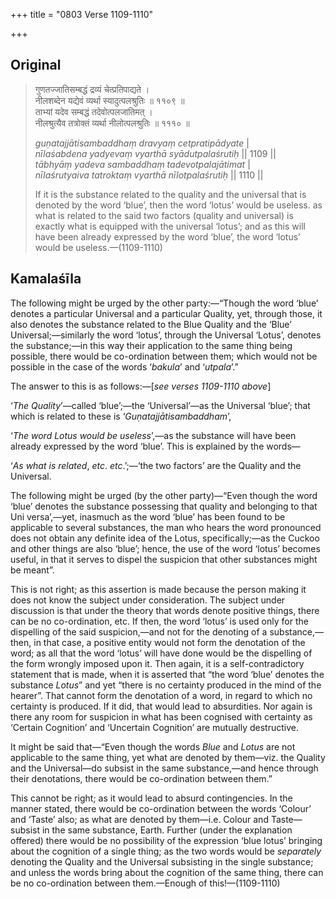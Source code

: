 +++
title = "0803 Verse 1109-1110"

+++
## Original 
>
> गुणतज्जातिसम्बद्धं द्रव्यं चेत्प्रतिपाद्यते ।  
> नीलशब्देन यद्येवं व्यर्था स्यादुत्पलश्रुतिः ॥ ११०९ ॥  
> ताभ्यां यदेव सम्बद्धं तदेवोत्पलजातिमत् ।  
> नीलश्रुत्यैव तत्रोक्तं व्यर्था नीलोत्पलश्रुतिः ॥ १११० ॥ 
>
> *guṇatajjātisambaddhaṃ dravyaṃ cetpratipādyate* \|  
> *nīlaśabdena yadyevaṃ vyarthā syādutpalaśrutiḥ* \|\| 1109 \|\|  
> *tābhyāṃ yadeva sambaddhaṃ tadevotpalajātimat* \|  
> *nīlaśrutyaiva tatroktaṃ vyarthā nīlotpalaśrutiḥ* \|\| 1110 \|\| 
>
> If it is the substance related to the quality and the universal that is denoted by the word ‘blue’, then the word ‘lotus’ would be useless. as what is related to the said two factors (quality and universal) is exactly what is equipped with the universal ‘lotus’; and as this will have been already expressed by the word ‘blue’, the word ‘lotus’ would be useless.—(1109-1110)



## Kamalaśīla

The following might be urged by the other party:—“Though the word ‘blue’ denotes a particular Universal and a particular Quality, yet, through those, it also denotes the substance related to the Blue Quality and the ‘Blue’ Universal;—similarly the word ‘lotus’, through the Universal ‘Lotus’, denotes the substance;—in this way their application to the same thing being possible, there would be co-ordination between them; which would not be possible in the case of the words ‘*bakula*’ and ‘*utpala*’.”

The answer to this is as follows:—[*see verses 1109-1110 above*]

‘*The Quality*’—called ‘blue’;—the ‘Universal’—as the Universal ‘blue’; that which is related to these is ‘*Guṇatajjātisambaddham*’,

‘*The word Lotus would* *be* *useless*’,—as the substance will have been already expressed by the word ‘blue’. This is explained by the words—

‘*As what is related*, *etc*. *etc*.’;—‘the two factors’ are the Quality and the Universal.

The following might be urged (by the other party)—“Even though the word ‘blue’ denotes the substance possessing that quality and belonging to that Uni versa’,—yet, inasmuch as the word ‘blue’ has been found to be applicable to several substances, the man who hears the word pronounced does not obtain any definite idea of the Lotus, specifically;—as the Cuckoo and other things are also ‘blue’; hence, the use of the word ‘lotus’ becomes useful, in that it serves to dispel the suspicion that other substances might be meant”.

This is not right; as this assertion is made because the person making it does not know the subject under consideration. The subject under discussion is that under the theory that words denote positive things, there can be no co-ordination, etc. If then, the word ‘lotus’ is used only for the dispelling of the said suspicion,—and not for the denoting of a substance,—then, in that case, a positive entity would not form the denotation of the word; as all that the word ‘lotus’ will have done would be the dispelling of the form wrongly imposed upon it. Then again, it is a self-contradictory statement that is made, when it is asserted that “the word ‘blue’ denotes the substance *Lotus*” and yet “there is no certainty produced in the mind of the hearer”. That cannot form the denotation of a word, in regard to which no certainty is produced. If it did, that would lead to absurdities. Nor again is there any room for suspicion in what has been cognised with certainty as ‘Certain Cognition’ and ‘Uncertain Cognition’ are mutually destructive.

It might be said that—“Even though the words *Blue* and *Lotus* are not applicable to the same thing, yet what are denoted by them—viz. the Quality and the Universal—do subsist in the same substance,—and hence through their denotations, there would be co-ordination between them.”

This cannot be right; as it would lead to absurd contingencies. In the manner stated, there would be co-ordination between the words ‘Colour’ and ‘Taste’ also; as what are denoted by them—i.e. Colour and Taste—subsist in the same substance, Earth. Further (under the explanation offered) there would be no possibility of the expression ‘blue lotus’ bringing about the cognition of a single thing; as the two words would be *separately* denoting the Quality and the Universal subsisting in the single substance; and unless the words bring about the cognition of the same thing, there can be no co-ordination between them.—Enough of this!—(1109-1110)



